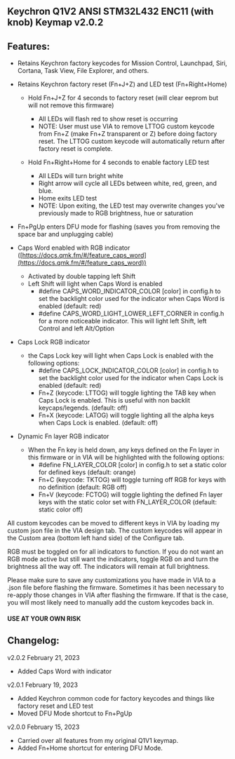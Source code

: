 ## Keychron Q1V2 ANSI STM32L432 ENC11 (with knob) Keymap v2.0.2

## Features:
- Retains Keychron factory keycodes for Mission Control, Launchpad, Siri, Cortana, Task View, File Explorer, and others. 

- Retains Keychron factory reset (Fn+J+Z) and LED test (Fn+Right+Home)
    - Hold Fn+J+Z for 4 seconds to factory reset (will clear eeprom but will not remove this firmware)
        - All LEDs will flash red to show reset is occurring
        - NOTE: User must use VIA to remove LTTOG custom keycode from Fn+Z (make Fn+Z transparent or Z) before doing factory reset. The LTTOG custom keycode will automatically return after factory reset is complete. 
        
    - Hold Fn+Right+Home for 4 seconds to enable factory LED test
        - All LEDs will turn bright white
        - Right arrow will cycle all LEDs between white, red, green, and blue.
        - Home exits LED test
        - NOTE: Upon exiting, the LED test may overwrite changes you've previously made to RGB brightness, hue or saturation

- Fn+PgUp enters DFU mode for flashing (saves you from removing the space bar and unplugging cable)

- Caps Word enabled with RGB indicator ([https://docs.qmk.fm/#/feature_caps_word](https://docs.qmk.fm/#/feature_caps_word))
    - Activated by double tapping left Shift
    - Left Shift will light when Caps Word is enabled
        - #define CAPS_WORD_INDICATOR_COLOR [color] in config.h to set the backlight color used for the indicator when Caps Word is enabled (default: red)
        - #define CAPS_WORD_LIGHT_LOWER_LEFT_CORNER in config.h for a more noticeable indicator. This will light left Shift, left Control and left Alt/Option 

- Caps Lock RGB indicator
    - the Caps Lock key will light when Caps Lock is enabled with the following options:
        - #define CAPS_LOCK_INDICATOR_COLOR [color] in config.h to set the backlight color used for the indicator when Caps Lock is enabled (default: red)
        - Fn+Z (keycode: LTTOG) will toggle lighting the TAB key when Caps Lock is enabled. This is useful with non backlit keycaps/legends. (default: off)
        - Fn+X (keycode: LATOG) will toggle lighting all the alpha keys when Caps Lock is enabled. (default: off)

- Dynamic Fn layer RGB indicator
    - When the Fn key is held down, any keys defined on the Fn layer in this firmware or in VIA will be highlighted with the following options:
        - #define FN_LAYER_COLOR [color] in config.h to set a static color for defined keys (default: orange)
        - Fn+C (keycode: TKTOG) will toggle turning off RGB for keys with no definition (default: RGB off)
        - Fn+V (keycode: FCTOG) will toggle lighting the defined Fn layer keys with the static color set with FN_LAYER_COLOR (default: static color off)

All custom keycodes can be moved to different keys in VIA by loading my custom json file in the VIA design tab. The custom keycodes will appear in the Custom area (bottom left hand side) of the Configure tab.

RGB must be toggled on for all indicators to function. If you do not want an RGB mode active but still want the indicators, toggle RGB on and turn the brightness all the way off. The indicators will remain at full brightness.

Please make sure to save any customizations you have made in VIA to a .json file before flashing the firmware. Sometimes it has been necessary to re-apply those changes in VIA after flashing the firmware. If that is the case, you will most likely need to manually add the custom keycodes back in.
    
#### USE AT YOUR OWN RISK

## Changelog:

v2.0.2  February 21, 2023
- Added Caps Word with indicator

v2.0.1  February 19, 2023
- Added Keychron common code for factory keycodes and things like factory reset and LED test
- Moved DFU Mode shortcut to Fn+PgUp

v2.0.0  February 15, 2023 
- Carried over all features from my original Q1V1 keymap.
- Added Fn+Home shortcut for entering DFU Mode. 
